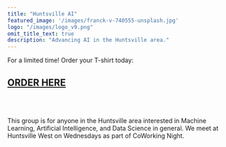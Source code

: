 ```yaml
---
title: "Huntsville AI"
featured_image: '/images/franck-v-740555-unsplash.jpg'
logo: "/images/logo_v9.png"
omit_title_text: true
description: "Advancing AI in the Huntsville area."
---
```


For a limited time! Order your T-shirt today:

## <a href="https://hsv-ai.myshopify.com/products/t-shirt">ORDER HERE</a>

<br/><br/>

This group is for anyone in the Huntsville area interested in Machine Learning, Artificial Intelligence, and Data Science in general. We meet at Huntsville West on Wednesdays as part of CoWorking Night.
